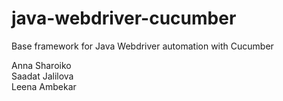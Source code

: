 # java-webdriver-cucumber

Base framework for Java Webdriver automation with Cucumber

Anna Sharoiko  
Saadat Jalilova  
Leena Ambekar  
